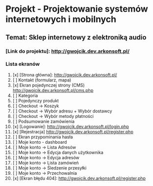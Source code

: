 # Projekt - Projektowanie systemów internetowych i mobilnych
## Temat: Sklep internetowy z elektroniką audio
### [Link do projektu]: http://gwojcik.dev.arkonsoft.pl/


### Lista ekranów
1. [x] [Strona główna]: http://gwojcik.dev.arkonsoft.pl/
2. [ ] Kontakt (formularz, mapa)
3. [x] Ekran pojedynczej strony (CMS) http://gwojcik.dev.arkonsoft.pl/cms.php
4. [ ] Kategoria
5. [ ] Pojedynczy produkt
6. [ ] Checkout -> Koszyk
7. [ ] Checkout -> Wybór adresu + Wybór dostawcy
8. [ ] Checkout -> Wybór metody płatności
9. [ ] Podsumowanie zamówienia
10. [x] [Logowanie]: http://gwojcik.dev.arkonsoft.pl/login.php
11. [x] [Rejestracja] http://gwojcik.dev.arkonsoft.pl/register.php
12. [ ] Ekran przypominania hasła
13. [ ] Moje konto - dashboard
14. [ ] Moje konto -> Lista Adresów
15. [ ] Moje konto -> Edycja danych użytkownika
16. [ ] Moje konto -> Edycja adresów
17. [ ] Moje konto -> Lista zamówień
18. [ ] Moje konto -> Śledzenie przesyłki
19. [ ] Moje konto -> Przechowalnia
20. [x] [Ekran błędu 404]: http://gwojcik.dev.arkonsoft.pl/register.php
